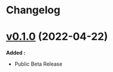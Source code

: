 # Changelog

# [v0.1.0](https://lokuswp.id/berita/rilis-lwcommerce-0-1-0-beta/) (2022-04-22)
**Added :**
- Public Beta Release

